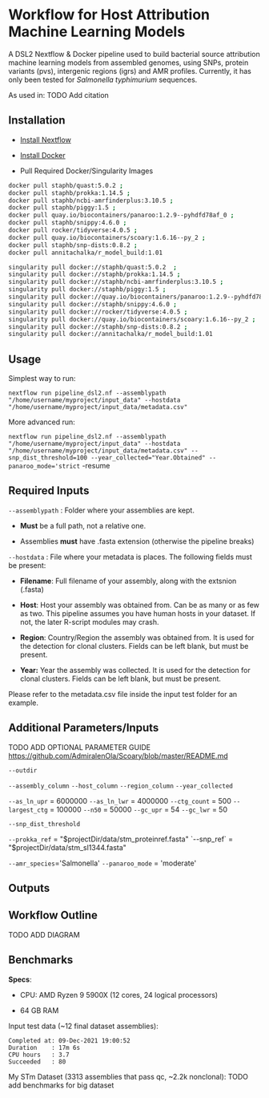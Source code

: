 # Workflow for Host Attribution Machine Learning Models 

A DSL2 Nextflow & Docker pipeline used to build bacterial source attribution machine learning models from assembled genomes, using SNPs, protein variants (pvs), intergenic regions (igrs) and AMR profiles. Currently, it has only been tested for *Salmonella typhimurium* sequences.

As used in:
TODO Add citation

## Installation

* [Install Nextflow](https://www.nextflow.io/docs/latest/getstarted.html)

* [Install Docker](https://docs.docker.com/get-docker/)

* Pull Required Docker/Singularity Images

``` bash
docker pull staphb/quast:5.0.2 ;
docker pull staphb/prokka:1.14.5 ; 
docker pull staphb/ncbi-amrfinderplus:3.10.5 ; 
docker pull staphb/piggy:1.5 ; 
docker pull quay.io/biocontainers/panaroo:1.2.9--pyhdfd78af_0 ; 
docker pull staphb/snippy:4.6.0 ; 
docker pull rocker/tidyverse:4.0.5 ; 
docker pull quay.io/biocontainers/scoary:1.6.16--py_2 ; 
docker pull staphb/snp-dists:0.8.2 ; 
docker pull annitachalka/r_model_build:1.01

singularity pull docker://staphb/quast:5.0.2  ;
singularity pull docker://staphb/prokka:1.14.5 ; 
singularity pull docker://staphb/ncbi-amrfinderplus:3.10.5 ; 
singularity pull docker://staphb/piggy:1.5 ; 
singularity pull docker://quay.io/biocontainers/panaroo:1.2.9--pyhdfd78af_0 ; 
singularity pull docker://staphb/snippy:4.6.0 ; 
singularity pull docker://rocker/tidyverse:4.0.5 ; 
singularity pull docker://quay.io/biocontainers/scoary:1.6.16--py_2 ; 
singularity pull docker://staphb/snp-dists:0.8.2 ; 
singularity pull docker://annitachalka/r_model_build:1.01
```

## Usage

Simplest way to run:

`nextflow run pipeline_dsl2.nf --assemblypath "/home/username/myproject/input_data" --hostdata "/home/username/myproject/input_data/metadata.csv" `

More advanced run:

`nextflow run pipeline_dsl2.nf --assemblypath "/home/username/myproject/input_data" --hostdata "/home/username/myproject/input_data/metadata.csv" --snp_dist_threshold=100 --year_collected="Year.Obtained" --panaroo_mode='strict` -resume

## Required Inputs

`--assemblypath` : Folder where your assemblies are kept.

* **Must** be a full path, not a relative one.

* Assemblies **must** have .fasta extension (otherwise the pipeline breaks)

`--hostdata` : File where your metadata is places. The following fields must be present:

* **Filename**: Full filename of your assembly, along with the extsnion (.fasta)

* **Host**: Host your assembly was obtained from. Can be as many or as few as two. This pipeline assumes you have human hosts in your dataset. If not, the later R-script modules may crash.

* **Region**: Country/Region the assembly was obtained from. It is used for the detection for clonal clusters. Fields can be left blank, but must be present.

* **Year:** Year the assembly was collected. It is used for the detection for clonal clusters. Fields can be left blank, but must be present.

Please refer to the metadata.csv file inside the input test folder for an example.

## Additional Parameters/Inputs
 TODO ADD OPTIONAL PARAMETER GUIDE
  https://github.com/AdmiralenOla/Scoary/blob/master/README.md

`--outdir`

`--assembly_column`
`--host_column`
`--region_column`
`--year_collected`

`--as_ln_upr` = 6000000
`--as_ln_lwr` = 4000000
`--ctg_count` = 500
`--largest_ctg` = 100000
`--n50` = 50000
`--gc_upr` = 54
`--gc_lwr` = 50

`--snp_dist_threshold`

`--prokka_ref` = "$projectDir/data/stm_proteinref.fasta" 
`--snp_ref` = "$projectDir/data/stm_sl1344.fasta"

`--amr_species`='Salmonella'
`--panaroo_mode` = 'moderate'

## Outputs


## Workflow Outline

TODO ADD DIAGRAM

## Benchmarks

**Specs**:

* CPU: AMD Ryzen 9 5900X (12 cores, 24 logical processors)

* 64 GB RAM

Input test data (~12 final dataset assemblies):

``` 
Completed at: 09-Dec-2021 19:00:52
Duration    : 17m 6s
CPU hours   : 3.7
Succeeded   : 80
```

My STm Dataset (3313 assemblies that pass qc, ~2.2k nonclonal):
TODO add benchmarks for big dataset

